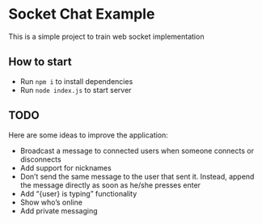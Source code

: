 # Socket Chat Example

This is a simple project to train web socket implementation

## How to start

- Run `npm i` to install dependencies
- Run `node index.js` to start server

## TODO

Here are some ideas to improve the application:

- Broadcast a message to connected users when someone connects or disconnects
- Add support for nicknames
- Don’t send the same message to the user that sent it. Instead, append the message directly as soon as he/she presses enter
- Add “{user} is typing” functionality
- Show who’s online
- Add private messaging
